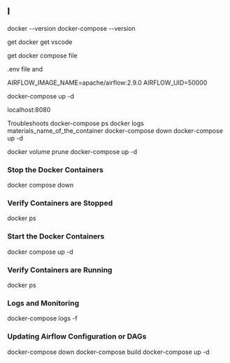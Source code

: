 ## I
docker --version
docker-compose --version

get docker 
get vscode

get docker compose file

.env file and

AIRFLOW_IMAGE_NAME=apache/airflow:2.9.0
AIRFLOW_UID=50000

docker-compose up -d

localhost:8080


Troubleshoots
docker-compose ps
docker logs materials_name_of_the_container
docker-compose down
docker-compose up -d

docker volume prune
docker-compose up -d







### Stop the Docker Containers
docker compose down
### Verify Containers are Stopped
docker ps
### Start the Docker Containers
docker compose up -d
### Verify Containers are Running
docker ps

### Logs and Monitoring
docker-compose logs -f


### Updating Airflow Configuration or DAGs
docker-compose down
docker-compose build
docker-compose up -d
